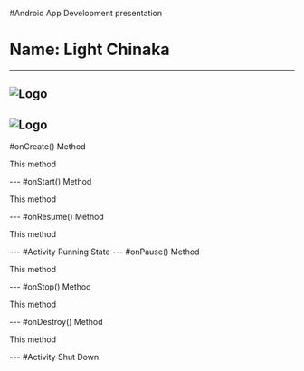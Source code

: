 #Android App Development presentation
#      			Name: Light Chinaka
---
![Logo](https://uplift.ng/wp-content/uploads/2017/01/Uplift.Ng_-1080x756.png)
---
![Logo](https://developer.android.com/guide/components/images/activity_lifecycle.png)
---
#onCreate() Method
  <p>
     This method 
  </p>
---
#onStart() Method
  <p>
     This method 
  </p>
---
#onResume() Method
  <p>
     This method 
  </p>
---
#Activity Running State
---
#onPause() Method
  <p>
     This method 
  </p>
---
#onStop() Method
  <p>
     This method 
  </p>
---
#onDestroy() Method
  <p>
     This method 
  </p>
---
#Activity Shut Down
